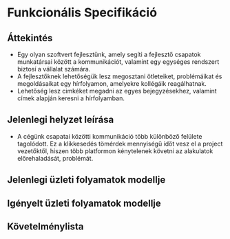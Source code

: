 Funkcionális Specifikáció
=========================

Áttekintés
----------
- Egy olyan szoftvert fejlesztünk, amely segíti a fejlesztő csapatok munkatársai között a kommunikációt, valamint egy egységes rendszert biztosí a vállalat számára.
- A fejlesztőknek lehetőségük lesz megosztani ötleteiket, problémáikat és megoldásaikat egy hírfolyamon, amelyekre kollégáik reagálhatnak. 
- Lehetőség lesz cimkéket megadni az egyes bejegyzésekhez, valamint címek alapján keresni a hírfolyamban.

Jelenlegi helyzet leírása
-------------------------
- A cégünk csapatai közötti kommunikáció több különböző felülete tagolódott. Ez a klikkesedés tömérdek mennyiségű időt vesz el a project vezetőktől, hiszen több platformon kénytelenek követni az alakulatok előrehaladását, problémát.

Jelenlegi üzleti folyamatok modellje
------------------------------------

Igényelt üzleti folyamatok modellje
------------------------------------

Követelménylista
-----------------

